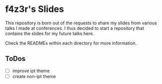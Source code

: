 # f4z3r's Slides

This repository is born out of the requests to share my slides from various talks I made at
conferences. I thus decided to start a repository that contains the slides for my future talks here.

Check the READMEs within each directory for more information.

## ToDos

- [ ] improve ipt theme
- [ ] create non-ipt theme
